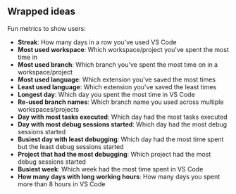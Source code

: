 ## Wrapped ideas

Fun metrics to show users:

* **Streak**: How many days in a row you've used VS Code
* **Most used workspace**: Which workspace/project you've spent the most time in
* **Most used branch**: Which branch you've spent the most time on in a workspace/project
* **Most used language**: Which extension you've saved the most times
* **Least used language**: Which extension you've saved the least times
* **Longest day**: Which day you spent the most time in VS Code
* **Re-used branch names**: Which branch name you used across multiple workspaces/projects
* **Day with most tasks executed**: Which day had the most tasks executed
* **Day with most debug sessions started**: Which day had the most debug sessions started
* **Busiest day with least debugging**: Which day had the most time spent but the least debug sessions started
* **Project that had the most debugging**: Which project had the most debug sessions started
* **Busiest week**: Which week had the most time spent in VS Code
* **How many days with long working hours**: How many days you spent more than 8 hours in VS Code